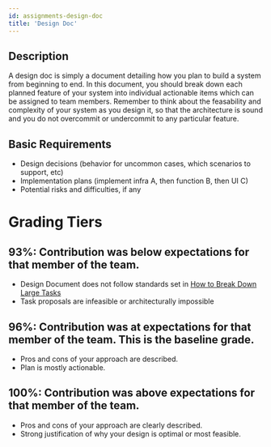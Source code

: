 ```yaml
---
id: assignments-design-doc
title: 'Design Doc'
---
```


## Description
A design doc is simply a document detailing how you plan to build a system from
beginning to end. In this document, you should break down each planned feature
of your system into individual actionable items which can be assigned to team
members. Remember to think about the feasability and complexity of your
system as you design it, so that the architecture is sound and you do not
overcommit or undercommit to any particular feature.

## Basic Requirements
- Design decisions (behavior for uncommon cases, which scenarios to support, etc)
- Implementation plans (implement infra A, then function B, then UI C)
- Potential risks and difficulties, if any

# Grading Tiers

## 93%: Contribution was below expectations for that member of the team.
- Design Document does not follow standards set in [How to Break Down Large Tasks](https://cornelldti.slab.com/posts/n5o29nxk)  
- Task proposals are infeasible or architecturally impossible

## 96%: Contribution was at expectations for that member of the team. This is the baseline grade.
- Pros and cons of your approach are  described.
- Plan is mostly actionable.

## 100%: Contribution was above expectations for that member of the team.
- Pros and cons of your approach are clearly described.
- Strong justification of why your design is optimal or most feasible.

